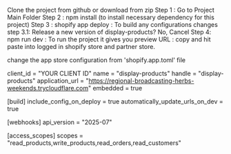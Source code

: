 Clone the project from github or download from zip
Step 1 : Go to Project Main Folder
Step 2 : npm install (to install necessary dependency for this project)
Step 3 : shopify app deploy : To build any configurations changes 
    step 3.1: Release a new version of display-products?
	    No, Cancel 
Step 4: npm run dev : To run the project
	it gives you preview URL : copy and hit paste into logged in shopify store and partner store.  

change the app store configuration from 'shopify.app.toml' file  

client_id = "YOUR CLIENT ID"
name = "display-products"
handle = "display-products"
application_url = "https://regional-broadcasting-herbs-weekends.trycloudflare.com"
embedded = true

[build]
include_config_on_deploy = true
automatically_update_urls_on_dev = true

[webhooks]
api_version = "2025-07"

[access_scopes]
scopes = "read_products,write_products,read_orders,read_customers"





